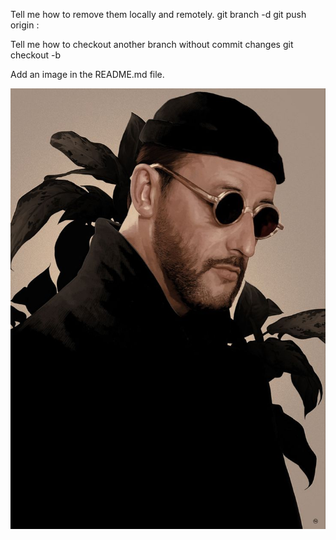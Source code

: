 Tell me how to remove them locally and remotely.
git branch -d <Branch Name>
git push origin :<Branch Name>

 Tell me how to checkout another branch without commit changes
 git checkout -b <BranchName>

 Add an image in the README.md file.

![Leon](leonThe.jpeg)

 
